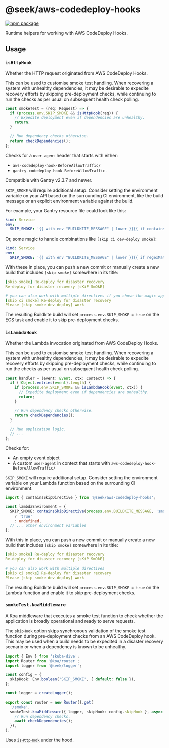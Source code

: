 # @seek/aws-codedeploy-hooks

[![npm package](https://img.shields.io/npm/v/%40seek/aws-codedeploy-hooks)](https://www.npmjs.com/package/@seek/aws-codedeploy-hooks)

Runtime helpers for working with AWS CodeDeploy Hooks.

## Usage

### `isHttpHook`

Whether the HTTP request originated from AWS CodeDeploy Hooks.

This can be used to customise smoke test handling.
When recovering a system with unhealthy dependencies,
it may be desirable to expedite recovery efforts by skipping pre-deployment checks,
while continuing to run the checks as per usual on subsequent health check polling.

```typescript
const smokeTest = (req: Request) => {
  if (process.env.SKIP_SMOKE && isHttpHook(req)) {
    // Expedite deployment even if dependencies are unhealthy.
    return;
  }

  // Run dependency checks otherwise.
  return checkDependencies();
};
```

Checks for a `user-agent` header that starts with either:

- `aws-codedeploy-hook-BeforeAllowTraffic/`
- `gantry-codedeploy-hook-BeforeAllowTraffic-`

Compatible with Gantry v2.3.7 and newer.

`SKIP_SMOKE` will require additional setup. Consider setting the environment variable on your API based on the surrounding CI environment,
like the build message or an explicit environment variable against the build.

For example, your Gantry resource file could look like this:

```yaml
kind: Service
env:
  SKIP_SMOKE: '{{ with env "BUILDKITE_MESSAGE" | lower }}{{ if contains "[skip smoke]" . }}true{{ else }}false{{ end }}{{ end }}'
```

Or, some magic to handle combinations like `[skip ci dev-deploy smoke]`:

```yaml
kind: Service
env:
  SKIP_SMOKE: '{{ with env "BUILDKITE_MESSAGE" | lower }}{{ if regexMatch "\\[skip\\b[^\\]]*\\bsmoke\\b[^\\]]*\\]" . }}true{{ else }}false{{ end }}{{ end }}'
```

With these in place,
you can push a new commit or manually create a new build that includes `[skip smoke]` somewhere in its title:

```yaml
[skip smoke] Re-deploy for disaster recovery
Re-deploy for disaster recovery [sKiP SmOkE]

# you can also work with multiple directives if you chose the magic approach
[skip ci smoke] Re-deploy for disaster recovery
Please [skip smoke dev-deploy] work
```

The resulting Buildkite build will set `process.env.SKIP_SMOKE = true` on the ECS task and enable it to skip pre-deployment checks.

### `isLambdaHook`

Whether the Lambda invocation originated from AWS CodeDeploy Hooks.

This can be used to customise smoke test handling.
When recovering a system with unhealthy dependencies,
it may be desirable to expedite recovery efforts by skipping pre-deployment checks,
while continuing to run the checks as per usual on subsequent health check polling.

```typescript
const handler = (event: Event, ctx: Context) => {
  if (!Object.entries(event).length) {
    if (process.env.SKIP_SMOKE && isLambdaHook(event, ctx)) {
      // Expedite deployment even if dependencies are unhealthy.
      return;
    }

    // Run dependency checks otherwise.
    return checkDependencies();
  }

  // Run application logic.
  // ...
};
```

Checks for:

- An empty event object
- A custom `user-agent` in context that starts with `aws-codedeploy-hook-BeforeAllowTraffic/`

`SKIP_SMOKE` will require additional setup. Consider setting the environment variable on your Lambda function based on the surrounding CI environment:

```typescript
import { containsSkipDirective } from '@seek/aws-codedeploy-hooks';

const lambdaEnvironment = {
  SKIP_SMOKE: containsSkipDirective(process.env.BUILDKITE_MESSAGE, 'smoke')
    ? 'true'
    : undefined,
  // ... other environment variables
};
```

With this in place,
you can push a new commit or manually create a new build that includes `[skip smoke]` somewhere in its title:

```yaml
[skip smoke] Re-deploy for disaster recovery
Re-deploy for disaster recovery [sKiP SmOkE]

# you can also work with multiple directives
[skip ci smoke] Re-deploy for disaster recovery
Please [skip smoke dev-deploy] work
```

The resulting Buildkite build will set `process.env.SKIP_SMOKE = true` on the Lambda function and enable it to skip pre-deployment checks.

### `smokeTest.koaMiddleware`

A Koa middleware that executes a smoke test function to check whether the application is broadly operational and ready to serve requests.

The `skipHook` option skips synchronous validation of the smoke test function during pre-deployment checks from an AWS CodeDeploy hook.
This may be used when a build needs to be expedited in a disaster recovery scenario or when a dependency is known to be unhealthy.

```typescript
import { Env } from 'skuba-dive';
import Router from '@koa/router';
import logger from '@seek/logger';

const config = {
  skipHook: Env.boolean('SKIP_SMOKE', { default: false }),
};

const logger = createLogger();

export const router = new Router().get(
  '/smoke',
  smokeTest.koaMiddleware({ logger, skipHook: config.skipHook }, async () => {
    // Run dependency checks.
    await checkDependencies();
  }),
);
```

Uses [`isHttpHook`](#ishttphook) under the hood.
